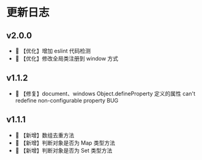 # 更新日志

## v2.0.0

- 🌟 【优化】增加 eslint 代码检测
- 🌟 【优化】修改全局类注册到 window 方式

## v1.1.2

- 🐞 【修复】document、windows Object.defineProperty 定义的属性 can't redefine non-configurable property BUG


## v1.1.1

- 🌟 【新增】数组去重方法
- 🌟 【新增】判断对象是否为 Map 类型方法
- 🌟 【新增】判断对象是否为 Set 类型方法
